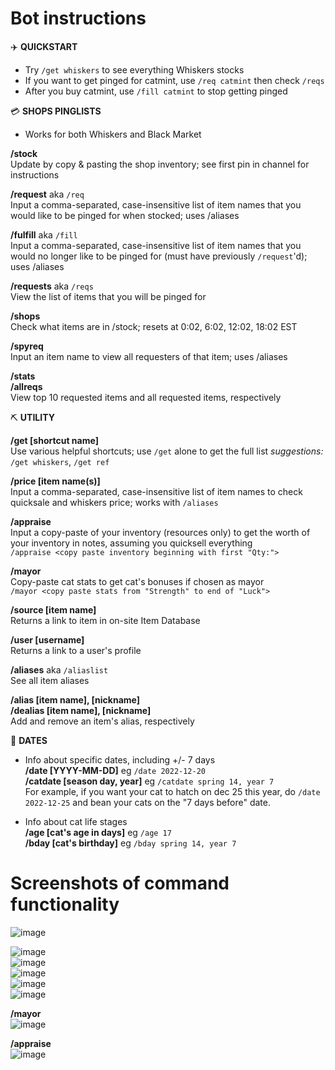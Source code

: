 # Bot instructions

:airplane: **QUICKSTART**
- Try `/get whiskers` to see everything Whiskers stocks
- If you want to get pinged for catmint, use `/req catmint` then check `/reqs`
- After you buy catmint, use `/fill catmint` to stop getting pinged

:credit_card:  **SHOPS PINGLISTS**
- Works for both Whiskers and Black Market

**/stock**  
Update by copy & pasting the shop inventory; see first pin in channel for instructions

**/request** aka `/req`  
Input a comma-separated, case-insensitive list of item names that you would like to be pinged for when stocked; uses /aliases

**/fulfill** aka `/fill`  
Input a comma-separated, case-insensitive list of item names that you would no longer like to be pinged for (must have previously `/request`'d); uses /aliases

**/requests** aka `/reqs`  
View the list of items that you will be pinged for

**/shops**  
Check what items are in /stock; resets at 0:02, 6:02, 12:02, 18:02 EST

**/spyreq**  
Input an item name to view all requesters of that item; uses /aliases 

**/stats**  
**/allreqs**  
View top 10 requested items and all requested items, respectively

:pick: **UTILITY**

**/get [shortcut name]**  
Use various helpful shortcuts; use `/get` alone to get the full list
*suggestions:* `/get whiskers`, `/get ref`

**/price [item name(s)]**   
Input a comma-separated, case-insensitive list of item names to check quicksale and whiskers price; works with `/aliases`

**/appraise**  
Input a copy-paste of your inventory (resources only) to get the worth of your inventory in notes, assuming you quicksell everything  
```/appraise <copy paste inventory beginning with first "Qty:">```

**/mayor**  
Copy-paste cat stats to get cat's bonuses if chosen as mayor  
```/mayor <copy paste stats from "Strength" to end of "Luck">```  

**/source [item name]**  
Returns a link to item in on-site Item Database

**/user [username]**  
Returns a link to a user's profile

**/aliases** aka `/aliaslist`  
See all item aliases

**/alias [item name], [nickname]**  
**/dealias [item name], [nickname]**  
Add and remove an item's alias, respectively

:date: **DATES**

- Info about specific dates, including +/- 7 days  
**/date [YYYY-MM-DD]** eg `/date 2022-12-20`  
**/catdate [season day, year]** eg `/catdate spring 14, year 7`  
For example, if you want your cat to hatch on dec 25 this year, do `/date 2022-12-25` and bean your cats on the "7 days before" date.

- Info about cat life stages  
**/age [cat's age in days]** eg `/age 17`  
**/bday [cat's birthday]** eg `/bday spring 14, year 7`

# Screenshots of command functionality
![image](https://github.com/tangotrail/catsite-stork-public/assets/19177219/18261a5a-eca8-4e26-bf5f-23284fbbe21f)  

![image](https://github.com/tangotrail/catsite-stork-public/assets/19177219/cb5e352f-8140-48cd-97ad-3c43d97ef8f9)  
![image](https://github.com/tangotrail/catsite-stork-public/assets/19177219/88f95d05-c972-4671-bbff-c4c90863af56)  
![image](https://github.com/tangotrail/catsite-stork-public/assets/19177219/fe14e8fb-7be2-44e0-914c-316445f2eca2)  
![image](https://github.com/tangotrail/catsite-stork-public/assets/19177219/c5a48ed1-bd11-460d-bb4c-e4664723723d)  
![image](https://github.com/tangotrail/catsite-stork-public/assets/19177219/cc957a77-6fe1-4150-baac-bc25978dccf5)  

**/mayor**  
![image](https://github.com/tangotrail/catsite-stork-public/assets/19177219/0352511d-6eea-4f14-b603-b3c935ee46f0)
 
**/appraise**   
![image](https://github.com/tangotrail/catsite-stork-public/assets/19177219/f5ee9560-34f1-41c2-a482-d1f620d701e7)
